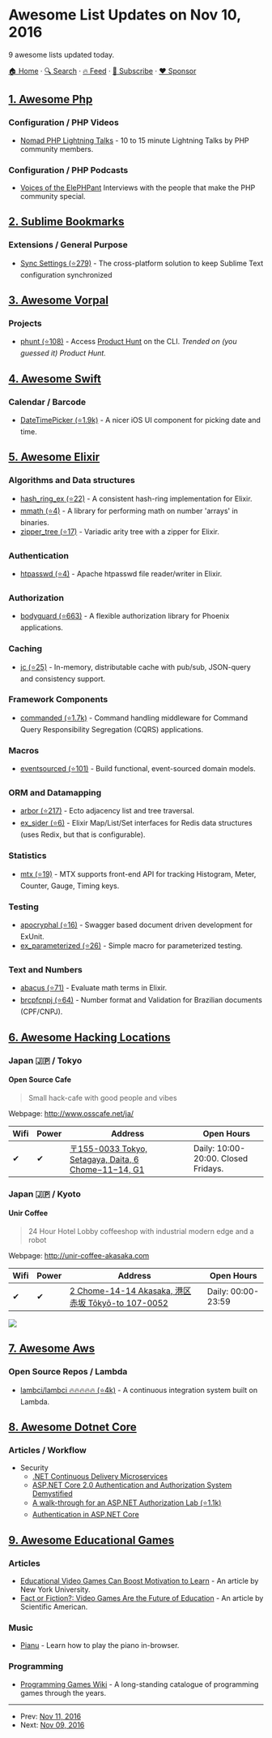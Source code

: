 # Awesome List Updates on Nov 10, 2016

9 awesome lists updated today.

[🏠 Home](/README.md) · [🔍 Search](https://www.trackawesomelist.com/search/) · [🔥 Feed](https://www.trackawesomelist.com/rss.xml) · [📮 Subscribe](https://trackawesomelist.us17.list-manage.com/subscribe?u=d2f0117aa829c83a63ec63c2f&id=36a103854c) · [❤️  Sponsor](https://github.com/sponsors/theowenyoung)



## [1. Awesome Php](/content/ziadoz/awesome-php/README.md)

### Configuration / PHP Videos

*   [Nomad PHP Lightning Talks](https://www.youtube.com/c/nomadphp) - 10 to 15 minute Lightning Talks by PHP community members.

### Configuration / PHP Podcasts

*   [Voices of the ElePHPant](https://voicesoftheelephpant.com/) Interviews with the people that make the PHP community special.

## [2. Sublime Bookmarks](/content/dreikanter/sublime-bookmarks/README.md)

### Extensions / General Purpose

*   [Sync Settings (⭐279)](https://github.com/mfuentesg/SyncSettings) - The cross-platform solution to keep Sublime Text configuration synchronized

## [3. Awesome Vorpal](/content/vorpaljs/awesome-vorpal/README.md)

### Projects

*   [phunt (⭐108)](https://github.com/Kristories/phunt) - Access [Product Hunt](https://www.producthunt.com/) on the CLI. *Trended on (you guessed it) Product Hunt.*

## [4. Awesome Swift](/content/matteocrippa/awesome-swift/README.md)

### Calendar / Barcode

*   [DateTimePicker (⭐1.9k)](https://github.com/itsmeichigo/DateTimePicker) - A nicer iOS UI component for picking date and time.

## [5. Awesome Elixir](/content/h4cc/awesome-elixir/README.md)

### Algorithms and Data structures

*   [hash\_ring\_ex (⭐22)](https://github.com/reset/hash-ring-ex) - A consistent hash-ring implementation for Elixir.
*   [mmath (⭐4)](https://github.com/dalmatinerdb/mmath) - A library for performing math on number 'arrays' in binaries.
*   [zipper\_tree (⭐17)](https://github.com/Dkendal/zipper_tree) - Variadic arity tree with a zipper for Elixir.

### Authentication

*   [htpasswd (⭐4)](https://github.com/kevinmontuori/Apache.htpasswd) - Apache htpasswd file reader/writer in Elixir.

### Authorization

*   [bodyguard (⭐663)](https://github.com/schrockwell/bodyguard) - A flexible authorization library for Phoenix applications.

### Caching

*   [jc (⭐25)](https://github.com/jr0senblum/jc) - In-memory, distributable cache with pub/sub, JSON-query and consistency support.

### Framework Components

*   [commanded (⭐1.7k)](https://github.com/slashdotdash/commanded) - Command handling middleware for Command Query Responsibility Segregation (CQRS) applications.

### Macros

*   [eventsourced (⭐101)](https://github.com/slashdotdash/eventsourced) - Build functional, event-sourced domain models.

### ORM and Datamapping

*   [arbor (⭐217)](https://github.com/coryodaniel/arbor) - Ecto adjacency list and tree traversal.
*   [ex\_sider (⭐6)](https://github.com/ephe-meral/ex_sider) - Elixir Map/List/Set interfaces for Redis data structures (uses Redix, but that is configurable).

### Statistics

*   [mtx (⭐19)](https://github.com/synrc/mtx) - MTX supports front-end API for tracking Histogram, Meter, Counter, Gauge, Timing keys.

### Testing

*   [apocryphal (⭐16)](https://github.com/coryodaniel/apocryphal) - Swagger based document driven development for ExUnit.
*   [ex\_parameterized (⭐26)](https://github.com/KazuCocoa/ex_parameterized) - Simple macro for parameterized testing.

### Text and Numbers

*   [abacus (⭐71)](https://github.com/narrowtux/abacus) - Evaluate math terms in Elixir.
*   [brcpfcnpj (⭐64)](https://github.com/williamgueiros/Brcpfcnpj) - Number format and Validation for Brazilian documents (CPF/CNPJ).

## [6. Awesome Hacking Locations](/content/daviddias/awesome-hacking-locations/README.md)

### Japan 🇯🇵 / Tokyo

#### Open Source Cafe

> Small hack-cafe with good people and vibes

Webpage: <http://www.osscafe.net/ja/>

| Wifi | Power | Address                                                                                 | Open Hours                          |
| ---- | ----- | --------------------------------------------------------------------------------------- | ----------------------------------- |
| ✔    | ✔     | [〒155-0033 Tokyo, Setagaya, Daita, 6 Chome−11−14, G1](https://goo.gl/maps/ek2VPvXcVjA2) | Daily: 10:00-20:00. Closed Fridays. |

### Japan 🇯🇵 / Kyoto

#### Unir Coffee

> 24 Hour Hotel Lobby coffeeshop with industrial modern edge and a robot

Webpage: <http://unir-coffee-akasaka.com>

| Wifi | Power | Address                                                                          | Open Hours         |
| ---- | ----- | -------------------------------------------------------------------------------- | ------------------ |
| ✔    | ✔     | [2 Chome-14-14 Akasaka, 港区赤坂 Tōkyō-to 107-0052](https://goo.gl/maps/jW9Ax6q33Ky) | Daily: 00:00-23:59 |

![](http://www.speedtest.net/result/5787230824.png)

## [7. Awesome Aws](/content/donnemartin/awesome-aws/README.md)

### Open Source Repos / Lambda

*   [lambci/lambci :fire::fire::fire::fire::fire: (⭐4k)](https://github.com/lambci/lambci) - A continuous integration system built on Lambda.

## [8. Awesome Dotnet Core](/content/thangchung/awesome-dotnet-core/README.md)

### Articles / Workflow

*   Security
    *   [.NET Continuous Delivery Microservices](http://stackshare.io/tomstaijen/net-continuous-delivery-microservices)
    *   [ASP.NET Core 2.0 Authentication and Authorization System Demystified](https://digitalmccullough.com/posts/aspnetcore-auth-system-demystified.html)
    *   [A walk-through for an ASP.NET Authorization Lab (⭐1.1k)](https://github.com/blowdart/AspNetAuthorizationWorkshop)
    *   [Authentication in ASP.NET Core](https://stormpath.com/blog/authentication-asp-net-core)

## [9. Awesome Educational Games](/content/yrgo/awesome-educational-games/README.md)

### Articles

*   [Educational Video Games Can Boost Motivation to Learn](https://www.nyu.edu/about/news-publications/news/2013/november/educational-video-games-can-boost-motivation-to-learn-nyu-cuny-study-shows-.html) - An article by New York University.
*   [Fact or Fiction?: Video Games Are the Future of Education](https://www.nyu.edu/about/news-publications/news/2013/november/educational-video-games-can-boost-motivation-to-learn-nyu-cuny-study-shows-.html) - An article by Scientific American.

### Music

*   [Pianu](https://pianu.com) - Learn how to play the piano in-browser.

### Programming

*   [Programming Games Wiki](http://programminggames.org/) - A long-standing catalogue of programming games through the years.

---

- Prev: [Nov 11, 2016](/content/2016/11/11/README.md)
- Next: [Nov 09, 2016](/content/2016/11/09/README.md)